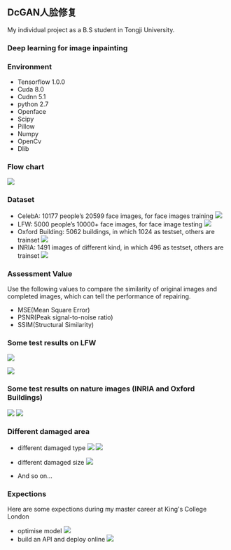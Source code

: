 ## DcGAN人脸修复
My individual project as a B.S student in Tongji University.
### Deep learning for image inpainting
### Environment
* Tensorflow 1.0.0
* Cuda 8.0
* Cudnn 5.1
* python 2.7
* Openface
* Scipy
* Pillow
* Numpy
* OpenCv
* Dlib

### Flow chart  
![](https://i.imgur.com/etRDMTD.png)

### Dataset
* CelebA: 10177 people’s 20599 face images, for face images training
![](https://i.imgur.com/yxEqA2B.png)
* LFW: 5000 people’s 10000+ face images, for face image testing
![](https://i.imgur.com/wH8O20z.png)
* Oxford Building: 5062 buildings, in which 1024 as testset, others are trainset
![](https://i.imgur.com/70YdYo6.png)
* INRIA: 1491 images of different kind, in which 496 as testset, others are trainset
![](https://i.imgur.com/jwFweos.png)

### Assessment Value
Use the following values to compare the similarity of original images and completed images, which can tell the performance of repairing.

* MSE(Mean Square Error)
* PSNR(Peak signal-to-noise ratio)
* SSIM(Structural Similarity)

### Some test results on LFW
![](https://i.imgur.com/oc21e7G.jpg)

![](https://i.imgur.com/pnGEeKt.png)

### Some test results on nature images (INRIA and Oxford Buildings)

![](https://i.imgur.com/SmssiwM.jpg)
![](https://i.imgur.com/VvWtozb.png)

### Different damaged area
* different damaged type
![](https://i.imgur.com/jF2flge.png)
![](https://i.imgur.com/akUnSTu.png)

* different damaged size
![](https://i.imgur.com/3ybAwFZ.png) 

* And so on...

### Expections
Here are some expections during my master career at King's College London

* optimise model
![](https://i.imgur.com/G0GgW5G.png)
* build an API and deploy online
![](https://i.imgur.com/WizfHxN.png)